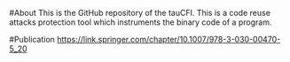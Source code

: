 #About
This is the GitHub repository of the tauCFI. This is a code reuse attacks protection tool which instruments the binary code of a program.

#Publication
https://link.springer.com/chapter/10.1007/978-3-030-00470-5_20

